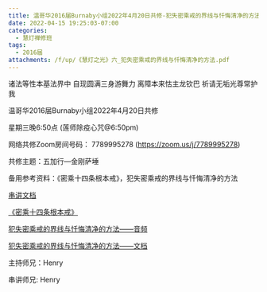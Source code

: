 ```yaml
---
title: 温哥华2016届Burnaby小组2022年4月20日共修-犯失密乘戒的界线与忏悔清净的方法
date: 2022-04-15 19:25:03-07:00
categories:
  - 慧灯禅修班
tags:
  - 2016届
attachments: /f/up/《慧灯之光》六_犯失密乘戒的界线与忏悔清净的方法.pdf
---
```

诸法等性本基法界中 自现圆满三身游舞力 离障本来怙主龙钦巴 祈请无垢光尊常护我

温哥华2016届Burnaby小组2022年4月20日共修 

星期三晚6:50点 (莲师除疫心咒@6:50pm)

网络共修Zoom房间号码： 7789995278 (<https://zoom.us/j/7789995278>)

共修主题：五加行—金刚萨埵

备用参考资料：《密乘十四条根本戒》，犯失密乘戒的界线与忏悔清净的方法

[串讲文档](https://s3.ap-northeast-1.wasabisys.com/hdcx/hdv/f/up/密乘根本戒之二_henry.pptx)

[《密乘十四条根本戒》](https://s3.ap-northeast-1.wasabisys.com/hdcx/hdv/f/up/《慧灯之光》六_密乘十四条根本戒.pdf)

[犯失密乘戒的界线与忏悔清净的方法——音频](https://www.huidengzhiguang.com/index.php/huideng-jiangtang/fofa-jianxiu-3/2016-07-21-09-32-26/1843-l02015)

[犯失密乘戒的界线与忏悔清净的方法——文档](https://s3.ap-northeast-1.wasabisys.com/hdcx/hdv/f/up/《慧灯之光》六_犯失密乘戒的界线与忏悔清净的方法.pdf)

主持师兄：Henry

串讲师兄: Henry
